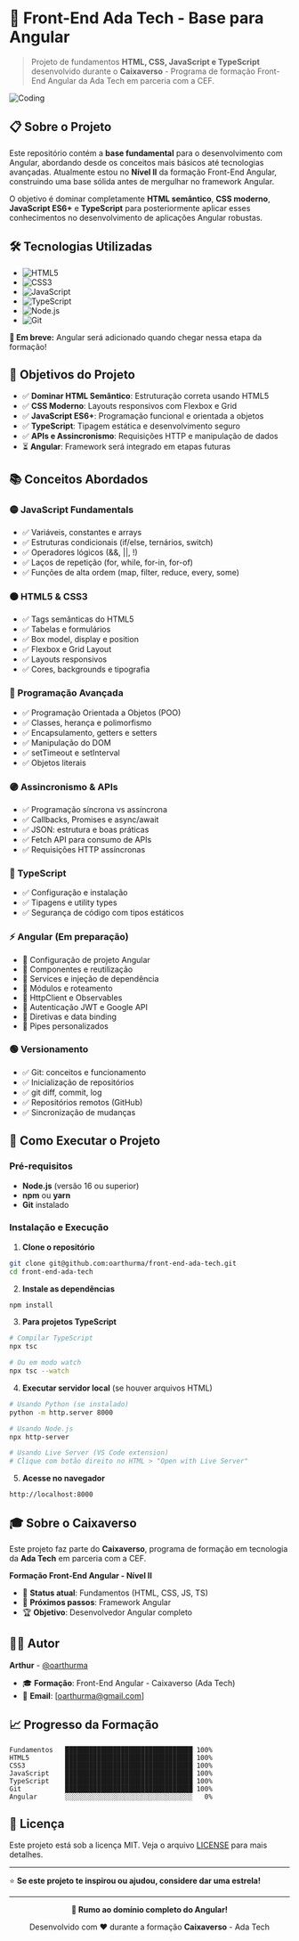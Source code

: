 # 🚀 Front-End Ada Tech - Base para Angular

> Projeto de fundamentos **HTML, CSS, JavaScript e TypeScript** desenvolvido durante o **Caixaverso** - Programa de formação Front-End Angular da Ada Tech em parceria com a CEF.

![Coding](https://media.giphy.com/media/qgQUggAC3Pfv687qPC/giphy.gif)

## 📋 Sobre o Projeto

Este repositório contém a **base fundamental** para o desenvolvimento com Angular, abordando desde os conceitos mais básicos até tecnologias avançadas. Atualmente estou no **Nível II** da formação Front-End Angular, construindo uma base sólida antes de mergulhar no framework Angular.

O objetivo é dominar completamente **HTML semântico**, **CSS moderno**, **JavaScript ES6+** e **TypeScript** para posteriormente aplicar esses conhecimentos no desenvolvimento de aplicações Angular robustas.

## 🛠️ Tecnologias Utilizadas

- ![HTML5](https://img.shields.io/badge/HTML5-E34F26?style=flat&logo=html5&logoColor=white)
- ![CSS3](https://img.shields.io/badge/CSS3-1572B6?style=flat&logo=css3&logoColor=white)
- ![JavaScript](https://img.shields.io/badge/JavaScript-F7DF1E?style=flat&logo=javascript&logoColor=black)
- ![TypeScript](https://img.shields.io/badge/TypeScript-007ACC?style=flat&logo=typescript&logoColor=white)
- ![Node.js](https://img.shields.io/badge/Node.js-43853D?style=flat&logo=node.js&logoColor=white)
- ![Git](https://img.shields.io/badge/Git-F05032?style=flat&logo=git&logoColor=white)

**🔮 Em breve:** Angular será adicionado quando chegar nessa etapa da formação!

## 🎯 Objetivos do Projeto

- ✅ **Dominar HTML Semântico**: Estruturação correta usando HTML5
- ✅ **CSS Moderno**: Layouts responsivos com Flexbox e Grid
- ✅ **JavaScript ES6+**: Programação funcional e orientada a objetos  
- ✅ **TypeScript**: Tipagem estática e desenvolvimento seguro
- ✅ **APIs e Assincronismo**: Requisições HTTP e manipulação de dados
- ⏳ **Angular**: Framework será integrado em etapas futuras

## 📚 Conceitos Abordados

### 🟡 JavaScript Fundamentals
- ✅ Variáveis, constantes e arrays
- ✅ Estruturas condicionais (if/else, ternários, switch)
- ✅ Operadores lógicos (&&, ||, !)
- ✅ Laços de repetição (for, while, for-in, for-of)
- ✅ Funções de alta ordem (map, filter, reduce, every, some)

### 🟠 HTML5 & CSS3
- ✅ Tags semânticas do HTML5
- ✅ Tabelas e formulários
- ✅ Box model, display e position
- ✅ Flexbox e Grid Layout
- ✅ Layouts responsivos
- ✅ Cores, backgrounds e tipografia

### 🔵 Programação Avançada
- ✅ Programação Orientada a Objetos (POO)
- ✅ Classes, herança e polimorfismo
- ✅ Encapsulamento, getters e setters
- ✅ Manipulação do DOM
- ✅ setTimeout e setInterval
- ✅ Objetos literais

### 🟣 Assincronismo & APIs
- ✅ Programação síncrona vs assíncrona
- ✅ Callbacks, Promises e async/await
- ✅ JSON: estrutura e boas práticas
- ✅ Fetch API para consumo de APIs
- ✅ Requisições HTTP assíncronas

### 🔴 TypeScript
- ✅ Configuração e instalação
- ✅ Tipagens e utility types
- ✅ Segurança de código com tipos estáticos

### ⚡ Angular (Em preparação)
- 🔄 Configuração de projeto Angular
- 🔄 Componentes e reutilização
- 🔄 Services e injeção de dependência
- 🔄 Módulos e roteamento
- 🔄 HttpClient e Observables
- 🔄 Autenticação JWT e Google API
- 🔄 Diretivas e data binding
- 🔄 Pipes personalizados

### 🟢 Versionamento
- ✅ Git: conceitos e funcionamento
- ✅ Inicialização de repositórios
- ✅ git diff, commit, log
- ✅ Repositórios remotos (GitHub)
- ✅ Sincronização de mudanças

## 🚀 Como Executar o Projeto

### Pré-requisitos
- **Node.js** (versão 16 ou superior)
- **npm** ou **yarn**
- **Git** instalado

### Instalação e Execução

1. **Clone o repositório**
```bash
git clone git@github.com:oarthurma/front-end-ada-tech.git
cd front-end-ada-tech
```

2. **Instale as dependências**
```bash
npm install
```

3. **Para projetos TypeScript**
```bash
# Compilar TypeScript
npx tsc

# Ou em modo watch
npx tsc --watch
```

4. **Executar servidor local** (se houver arquivos HTML)
```bash
# Usando Python (se instalado)
python -m http.server 8000

# Usando Node.js
npx http-server

# Usando Live Server (VS Code extension)
# Clique com botão direito no HTML > "Open with Live Server"
```

5. **Acesse no navegador**
```
http://localhost:8000
```

## 🎓 Sobre o Caixaverso

Este projeto faz parte do **Caixaverso**, programa de formação em tecnologia da **Ada Tech** em parceria com a CEF. 

**Formação Front-End Angular - Nível II**
- 📍 **Status atual**: Fundamentos (HTML, CSS, JS, TS)
- 🎯 **Próximos passos**: Framework Angular
- 🏆 **Objetivo**: Desenvolvedor Angular completo


## 👨‍💻 Autor

**Arthur** - [@oarthurma](https://github.com/oarthurma)

- 🎓 **Formação**: Front-End Angular - Caixaverso (Ada Tech)
- 📧 **Email**: [oarthurma@gmail.com]

## 📈 Progresso da Formação

```
Fundamentos   ████████████████████████████████ 100%
HTML5         ████████████████████████████████ 100%  
CSS3          ████████████████████████████████ 100%
JavaScript    ████████████████████████████████ 100%
TypeScript    ████████████████████████████████ 100%
Git           ████████████████████████████████ 100%
Angular       ░░░░░░░░░░░░░░░░░░░░░░░░░░░░░░░░   0%
```

## 📄 Licença

Este projeto está sob a licença MIT. Veja o arquivo [LICENSE](LICENSE) para mais detalhes.

---

⭐ **Se este projeto te inspirou ou ajudou, considere dar uma estrela!**

---

<div align="center">
  
**🎯 Rumo ao domínio completo do Angular!**

Desenvolvido com ❤️ durante a formação **Caixaverso** - Ada Tech

</div>
